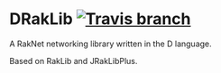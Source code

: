 # DRakLib [![Travis branch](https://img.shields.io/travis/jython234/DRakLib.svg?style=flat-square)]()
A RakNet networking library written in the D language.

Based on RakLib and JRakLibPlus.
